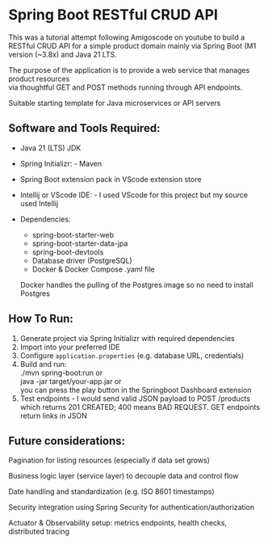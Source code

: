 # Spring Boot RESTful CRUD API

This was a tutorial attempt following Amigoscode on youtube to build a RESTful CRUD API
for a simple product domain mainly via Spring Boot (M1 version (~3.8x)  and Java 21 LTS.

The purpose of the application is to provide a web service that manages product resources  
via thoughtful GET and POST methods running through API endpoints.

  
Suitable starting template for Java microservices or API servers  
  
## Software and Tools Required:
- Java 21 (LTS) JDK  
- Spring Initializr: - Maven
- Spring Boot extension pack in VScode extension store 
- Intellij or VScode IDE: - I used VScode for this project but my source used Intellij
- Dependencies:
  - spring-boot-starter-web
  - spring-boot-starter-data-jpa
  - spring-boot-devtools
  - Database driver (PostgreSQL)
  - Docker & Docker Compose .yaml file
 
  Docker handles the pulling of the Postgres image so no need to install Postgres
 
## How To Run:  
1. Generate project via Spring Initializr with required dependencies
2. Import into your preferred IDE  
3. Configure `application.properties` (e.g. database URL, credentials)  
4. Build and run:  
./mvn spring-boot:run   or  
java -jar target/your-app.jar  or  
you can press the play button in the Springboot Dashboard extension    
6. Test endpoints -
  I would send valid JSON payload to POST /products which returns 201 CREATED; 400 means BAD REQUEST.
  GET endpoints return links in JSON



## Future considerations:
Pagination for listing resources (especially if data set grows)

Business logic layer (service layer) to decouple data and control flow

Date handling and standardization (e.g. ISO 8601 timestamps)

Security integration using Spring Security for authentication/authorization

Actuator & Observability setup: metrics endpoints, health checks, distributed tracing






